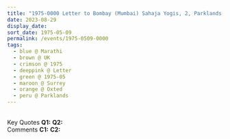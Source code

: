 ```yaml
---
title: "1975-0000 Letter to Bombay (Mumbai) Sahaja Yogis, 2, Parklands, Ice House Wood, Hurst Green, Oxted, Surrey, UK from Anant Jeevan, Issue 4 (February-April 1980), Page 2"
date: 2023-08-29
display_date: 
sort_date: 1975-05-09
permalink: /events/1975-0509-0000
tags:
  - blue @ Marathi
  - brown @ UK
  - crimson @ 1975
  - deeppink @ Letter
  - green @ 1975-05
  - maroon @ Surrey
  - orange @ Oxted
  - peru @ Parklands
---
```


<br>

<wave-list>
  <list-title color="DarkSeaGreen" width="55">Key Quotes</list-title>
  <list-item color="BlanchedAlmond" width="280"><b>Q1:</b> <i></i></list-item>
  <list-item color="Lavender" width="280"><b>Q2:</b> <i></i></list-item>
</wave-list>

<br>

<wave-list>
  <list-title color="DarkSeaGreen" width="55">Comments</list-title>
  <list-item color="BlanchedAlmond" width="280"><b>C1:</b> <i></i></list-item>
  <list-item color="Lavender" width="280"><b>C2:</b> <i></i></list-item>
</wave-list>